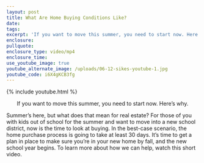 ```yaml
---
layout: post
title: What Are Home Buying Conditions Like?
date:
tags:
excerpt: 'If you want to move this summer, you need to start now. Here’s why.'
enclosure:
pullquote:
enclosure_type: video/mp4
enclosure_time:
use_youtube_image: true
youtube_alternate_image: /uploads/06-12-sikes-youtube-1.jpg
youtube_code: i6X4gKCB3fg
---
```


{% include youtube.html %}<center>If you want to move this summer, you need to start now. Here’s why.</center>

Summer’s here, but what does that mean for real estate? For those of you with kids out of school for the summer and want to move into a new school district, now is the time to look at buying. In the best-case scenario, the home purchase process is going to take at least 30 days. It’s time to get a plan in place to make sure you’re in your new home by fall, and the new school year begins. To learn more about how we can help, watch this short video.

&nbsp;